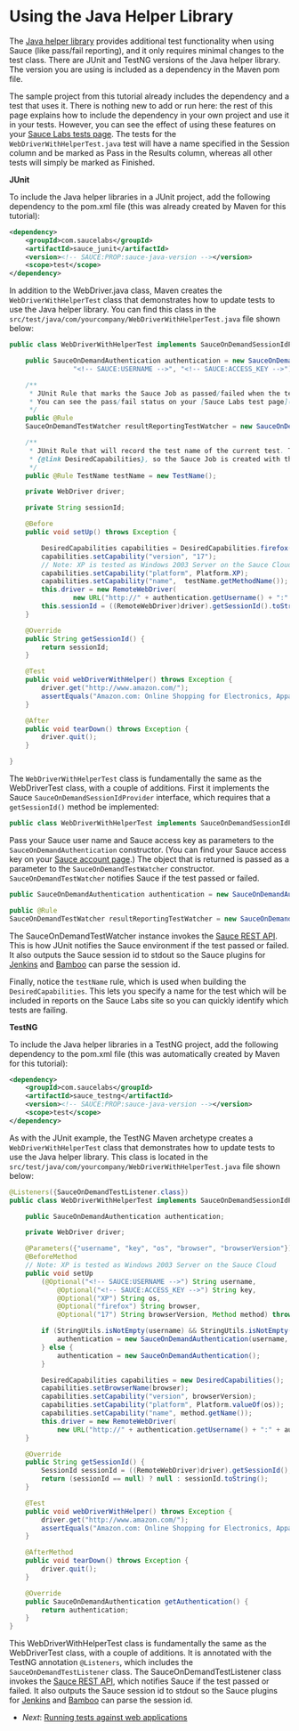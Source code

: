 Using the Java Helper Library
====
The [Java helper library](https://github.com/saucelabs/sauce-java) provides additional test functionality when
using Sauce (like pass/fail reporting), and it only requires minimal changes to the test class. There are
JUnit and TestNG versions of the Java helper library. The version you are using is included as a dependency in the
Maven pom file.

The sample project from this tutorial already includes the dependency and a
test that uses it. There is nothing new to add or run here: the rest of this
page explains how to include the dependency in your own project and use it in
your tests. However, you can see the effect of using these features on your
[Sauce Labs tests page](https://saucelabs.com/tests). The tests for the
`WebDriverWithHelperTest.java` test will have a name specified in the
Session column and be marked as Pass in the Results column,
whereas all other tests will simply be marked as Finished.

**JUnit**

To include the Java helper libraries in a JUnit project, add the following dependency to the pom.xml file (this was
already created by Maven for this tutorial):

```xml
<dependency>
    <groupId>com.saucelabs</groupId>
    <artifactId>sauce_junit</artifactId>
    <version><!-- SAUCE:PROP:sauce-java-version --></version>
    <scope>test</scope>
</dependency>
```

In addition to the WebDriver.java class, Maven creates the `WebDriverWithHelperTest` class that demonstrates how 
to update tests to use the Java helper library. You can find this class in the 
`src/test/java/com/yourcompany/WebDriverWithHelperTest.java` file shown below:

<!-- SAUCE:LOGIN -->
```java
public class WebDriverWithHelperTest implements SauceOnDemandSessionIdProvider {

    public SauceOnDemandAuthentication authentication = new SauceOnDemandAuthentication(
				"<!-- SAUCE:USERNAME -->", "<!-- SAUCE:ACCESS_KEY -->");

    /**
     * JUnit Rule that marks the Sauce Job as passed/failed when the test succeeds or fails.
     * You can see the pass/fail status on your [Sauce Labs test page](https://saucelabs.com/tests).
     */
    public @Rule
    SauceOnDemandTestWatcher resultReportingTestWatcher = new SauceOnDemandTestWatcher(this, authentication);

    /**
     * JUnit Rule that will record the test name of the current test. This is referenced when creating the 
     * {@link DesiredCapabilities}, so the Sauce Job is created with the test name.
     */
    public @Rule TestName testName = new TestName();

    private WebDriver driver;

    private String sessionId;

    @Before
    public void setUp() throws Exception {

        DesiredCapabilities capabilities = DesiredCapabilities.firefox();
        capabilities.setCapability("version", "17");
        // Note: XP is tested as Windows 2003 Server on the Sauce Cloud
        capabilities.setCapability("platform", Platform.XP); 
        capabilities.setCapability("name",  testName.getMethodName());
        this.driver = new RemoteWebDriver(
                new URL("http://" + authentication.getUsername() + ":" + authentication.getAccessKey() + "@ondemand.saucelabs.com:80/wd/hub"), capabilities);
        this.sessionId = ((RemoteWebDriver)driver).getSessionId().toString();
    }

    @Override
    public String getSessionId() {
        return sessionId;
    }

    @Test
    public void webDriverWithHelper() throws Exception {
        driver.get("http://www.amazon.com/");
        assertEquals("Amazon.com: Online Shopping for Electronics, Apparel, Computers, Books, DVDs & more", driver.getTitle());
    }

    @After
    public void tearDown() throws Exception {
        driver.quit();
    }

}
```

The `WebDriverWithHelperTest` class is fundamentally the same as the WebDriverTest class, with a couple of additions. 
First it implements the Sauce `SauceOnDemandSessionIdProvider` interface, which requires that a `getSessionId()` method 
be implemented:


```java
public class WebDriverWithHelperTest implements SauceOnDemandSessionIdProvider {
```

Pass your Sauce user name and Sauce access key as parameters to the `SauceOnDemandAuthentication` constructor. (You can find your 
Sauce access key on your [Sauce account page](https://saucelabs.com/account).) The 
object that is returned is passed as a parameter to the `SauceOnDemandTestWatcher` constructor. `SauceOnDemandTestWatcher` 
notifies Sauce if the test passed or failed.

```java
public SauceOnDemandAuthentication authentication = new SauceOnDemandAuthentication("<!-- SAUCE:USERNAME -->", "<!-- SAUCE:ACCESS_KEY -->");

public @Rule
SauceOnDemandTestWatcher resultReportingTestWatcher = new SauceOnDemandTestWatcher(this, authentication);

```

The SauceOnDemandTestWatcher instance invokes the [Sauce REST API](http://saucelabs.com/docs/rest). This is how JUnit
notifies the Sauce environment if the test passed or failed. It also outputs the Sauce session id 
to stdout so the Sauce plugins for [Jenkins](https://wiki.jenkins-ci.org/display/JENKINS/Sauce+OnDemand+Plugin) 
and [Bamboo](https://marketplace.atlassian.com/plugins/com.saucelabs.bamboo.bamboo-sauceondemand-plugin) 
can parse the session id.

Finally, notice the `testName` rule, which is used when building the
`DesiredCapabilities`. This lets you specify a name for the test which
will be included in reports on the Sauce Labs site so you can quickly
identify which tests are failing.

**TestNG**

To include the Java helper libraries in a TestNG project, add the following dependency to the pom.xml file (this 
was automatically created by Maven for this tutorial):

```xml
<dependency>
    <groupId>com.saucelabs</groupId>
    <artifactId>sauce_testng</artifactId>
    <version><!-- SAUCE:PROP:sauce-java-version --></version>
    <scope>test</scope>
</dependency>
```

As with the JUnit example, the TestNG Maven archetype creates a `WebDriverWithHelperTest` class that demonstrates 
how to update tests to use the Java helper library.  This class is located in the 
`src/test/java/com/yourcompany/WebDriverWithHelperTest.java` file shown below:

```java
@Listeners({SauceOnDemandTestListener.class})
public class WebDriverWithHelperTest implements SauceOnDemandSessionIdProvider, SauceOnDemandAuthenticationProvider {

    public SauceOnDemandAuthentication authentication;

    private WebDriver driver;

    @Parameters({"username", "key", "os", "browser", "browserVersion"})
    @BeforeMethod
    // Note: XP is tested as Windows 2003 Server on the Sauce Cloud
    public void setUp
        (@Optional("<!-- SAUCE:USERNAME -->") String username,
            @Optional("<!-- SAUCE:ACCESS_KEY -->") String key,
            @Optional("XP") String os,
            @Optional("firefox") String browser,
            @Optional("17") String browserVersion, Method method) throws Exception {

        if (StringUtils.isNotEmpty(username) && StringUtils.isNotEmpty(key)) {
            authentication = new SauceOnDemandAuthentication(username, key);
        } else {
            authentication = new SauceOnDemandAuthentication();
        }

        DesiredCapabilities capabilities = new DesiredCapabilities();
        capabilities.setBrowserName(browser);
        capabilities.setCapability("version", browserVersion);
        capabilities.setCapability("platform", Platform.valueOf(os));
        capabilities.setCapability("name", method.getName());
        this.driver = new RemoteWebDriver(
            new URL("http://" + authentication.getUsername() + ":" + authentication.getAccessKey() + "@ondemand.saucelabs.com:80/wd/hub"), capabilities);
    }

    @Override
    public String getSessionId() {
        SessionId sessionId = ((RemoteWebDriver)driver).getSessionId();
        return (sessionId == null) ? null : sessionId.toString();
    }

    @Test
    public void webDriverWithHelper() throws Exception {
        driver.get("http://www.amazon.com/");
        assertEquals("Amazon.com: Online Shopping for Electronics, Apparel, Computers, Books, DVDs & more", driver.getTitle());
    }

    @AfterMethod
    public void tearDown() throws Exception {
        driver.quit();
    }

    @Override
    public SauceOnDemandAuthentication getAuthentication() {
        return authentication;
    }
}
```

This WebDriverWithHelperTest class is fundamentally the same as the WebDriverTest class, with a couple of additions. It 
is annotated with the TestNG annotation `@Listeners`, which includes the 
`SauceOnDemandTestListener` class. The SauceOnDemandTestListener class invokes 
the [Sauce REST API](http://saucelabs.com/docs/rest), which notifies Sauce if the test passed or failed. 
It also outputs the Sauce session id to stdout so the Sauce plugins 
for [Jenkins](https://wiki.jenkins-ci.org/display/JENKINS/Sauce+OnDemand+Plugin) 
and [Bamboo](https://marketplace.atlassian.com/plugins/com.saucelabs.bamboo.bamboo-sauceondemand-plugin) 
can parse the session id.


* _Next_: [Running tests against web applications](##04-Testing-Apps.md##)
